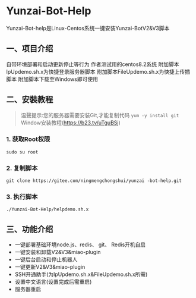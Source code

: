 # Yunzai-Bot-Help
Yunzai-Bot-help是Linux-Centos系统一键安装Yunzai-BotV2&V3脚本
## 一、项目介绍
自带环境部署和启动更新停止等行为
作者测试用的centos8.2系统
附加脚本IpUpdemo.sh.x为快捷登录服务器脚本
附加脚本FileUpdemo.sh.x为快捷上传插脚本
附加脚本下载至Windows即可使用
## 二、安裝教程
>温聲提示:您的服务器需要安装Git,才能复制代码
`yum -y install git `
>Window安装教程(https://b23.tv/uTguBSj)
### 1. 获取Root权限
`sudo su root `
### 2. 复制脚本
`git clone https://gitee.com/ningmengchongshui/yunzai -bot-help.git`
### 3. 执行脚本
`./Yunzai-Bot-Help/helpdemo.sh.x`
## 三、功能介绍
* 一键部署基础环境node.js、redis、 git、 Redis开机自启
* 一键安装和卸载V2&V3&miao-plugin
* 一键后台启动和停止机器人
* 一键更新V2&V3&miao-plugin  
* SSH开通助手(为IpUpdemo.sh.x&FileUpdemo.sh.x所需)
* 设置中文语言(设置完成后需重启)
* 服务器重启

